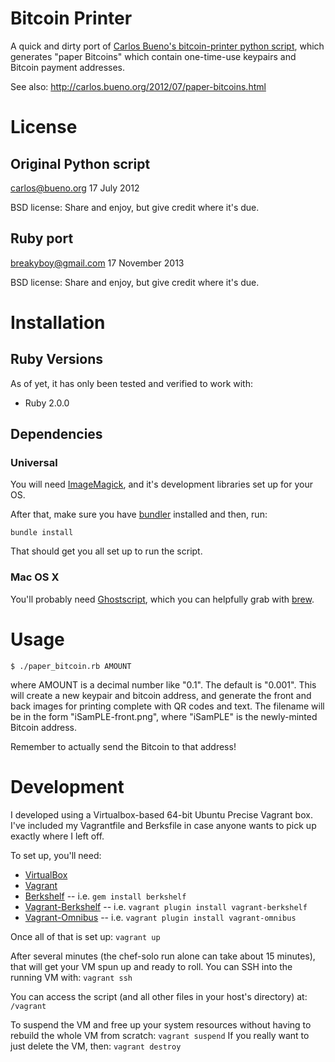 Bitcoin Printer
===============

A quick and dirty port of [Carlos Bueno's bitcoin-printer python script](https://github.com/aristus/bitcoin-printer), which generates "paper Bitcoins" which contain one-time-use keypairs and Bitcoin payment addresses.

See also: http://carlos.bueno.org/2012/07/paper-bitcoins.html

# License
## Original Python script
carlos@bueno.org 17 July 2012

BSD license: Share and enjoy, but give credit where it's due.

## Ruby port
breakyboy@gmail.com 17 November 2013

BSD license: Share and enjoy, but give credit where it's due.

# Installation
## Ruby Versions
As of yet, it has only been tested and verified to work with:
- Ruby 2.0.0

## Dependencies
### Universal
You will need [ImageMagick](http://www.imagemagick.org/), and it's development libraries set up for your OS.

After that, make sure you have [bundler](http://bundler.io/) installed and then, run:
```
bundle install
```
That should get you all set up to run the script.

### Mac OS X
You'll probably need [Ghostscript](http://www.ghostscript.com/), which you can helpfully grab with [brew](http://brew.sh/).

# Usage
```
$ ./paper_bitcoin.rb AMOUNT
```
where AMOUNT is a decimal number like "0.1". The default is "0.001". This will create a new keypair and bitcoin address, and generate the front and back images for printing complete with QR codes and text. The filename will be in the form "iSamPLE-front.png", where "iSamPLE" is the newly-minted Bitcoin address.

Remember to actually send the Bitcoin to that address!

# Development
I developed using a Virtualbox-based 64-bit Ubuntu Precise Vagrant box. I've included my Vagrantfile and Berksfile in case anyone wants to pick up exactly where I left off.

To set up, you'll need:

- [VirtualBox](https://www.virtualbox.org/wiki/Downloads)
- [Vagrant](http://downloads.vagrantup.com/)
- [Berkshelf](http://berkshelf.com/) -- i.e. ```gem install berkshelf```
- [Vagrant-Berkshelf](https://github.com/berkshelf/vagrant-berkshelf) -- i.e. ```vagrant plugin install vagrant-berkshelf```
- [Vagrant-Omnibus](https://github.com/schisamo/vagrant-omnibus) -- i.e. ```vagrant plugin install vagrant-omnibus```

Once all of that is set up:
```vagrant up```

After several minutes (the chef-solo run alone can take about 15 minutes), that will get your VM spun up and ready to roll. You can SSH into the running VM with: ```vagrant ssh```

You can access the script (and all other files in your host's directory) at: ```/vagrant```

To suspend the VM and free up your system resources without having to rebuild the whole VM from scratch: ```vagrant suspend```
If you really want to just delete the VM, then: ```vagrant destroy```
